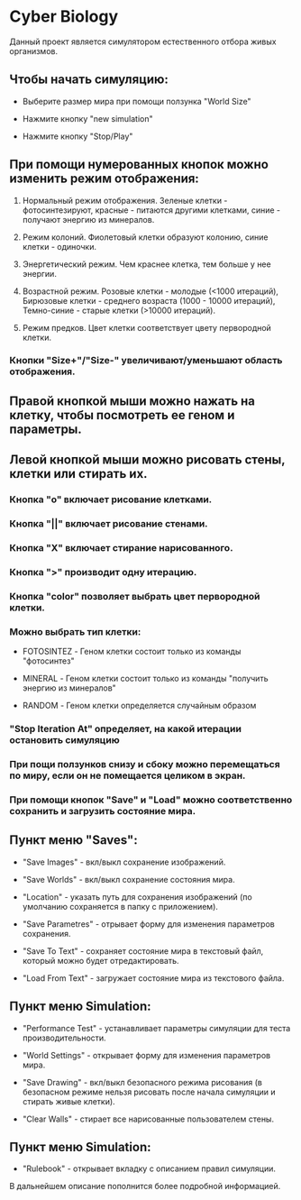 # Cyber Biology

Данный проект является симулятором естественного отбора живых организмов.

## Чтобы начать симуляцию:

* Выберите размер мира при помощи ползунка "World Size"

* Нажмите кнопку "new simulation"

* Нажмите кнопку "Stop/Play"


## При помощи нумерованных кнопок можно изменить режим отображения:

1. Нормальный режим отображения. Зеленые клетки - фотосинтезируют, красные - питаются другими клетками, синие - получают энергию из минералов.

2. Режим колоний. Фиолетовый клетки образуют колонию, синие клетки - одиночки.

3. Энергетический режим. Чем краснее клетка, тем больше у нее энергии.

4. Возрастной режим. Розовые клетки - молодые (<1000 итераций), Бирюзовые клетки - среднего возраста (1000 - 10000 итераций), Темно-синие - старые клетки (>10000 итераций).

5. Режим предков. Цвет клетки соответствует цвету первородной клетки.

### Кнопки "Size+"/"Size-" увеличивают/уменьшают область отображения.


## Правой кнопкой мыши можно нажать на клетку, чтобы посмотреть ее геном и параметры.

## Левой кнопкой мыши можно рисовать стены, клетки или стирать их.

### Кнопка "o" включает рисование клетками.

### Кнопка "||" включает рисование стенами.

### Кнопка "Х" включает стирание нарисованного.

### Кнопка ">" производит одну итерацию.

### Кнопка "color" позволяет выбрать цвет первородной клетки.

### Можно выбрать тип клетки:

* FOTOSINTEZ - Геном клетки состоит только из команды "фотосинтез"

* MINERAL - Геном клетки состоит только из команды "получить энергию из минералов"

* RANDOM - Геном клетки определяется случайным образом

### "Stop Iteration At" определяет, на какой итерации остановить симуляцию

### При пощи ползунков снизу и сбоку можно перемещаться по миру, если он не помещается целиком в экран.

### При помощи кнопок "Save" и "Load" можно соответственно сохранить и загрузить состояние мира.

## Пункт меню "Saves":

* "Save Images" - вкл/выкл сохранение изображений.

* "Save Worlds" - вкл/выкл сохранение состояния мира.

* "Location" - указать путь для сохранения изображений (по умолчанию сохраняется в папку с приложением).

* "Save Parametres" - отрывает форму для изменения параметров сохранения.

* "Save To Text" - сохраняет состояние мира в текстовый файл, который можно будет отредактировать.

* "Load From Text" - загружает состояние мира из текстового файла.


## Пункт меню Simulation:

* "Performance Test" - устанавливает параметры симуляции для теста производительности.

* "World Settings" - открывает форму для изменения параметров мира.

* "Save Drawing" - вкл/выкл безопасного режима рисования (в безопасном режиме нельзя рисовать после начала симуляции и стирать живые клетки).

* "Clear Walls" - стирает все нарисованные пользователем стены.


## Пункт меню Simulation:

* "Rulebook" - открывает вкладку с описанием правил симуляции.

В дальнейшем описание пополнится более подробной информацией.
